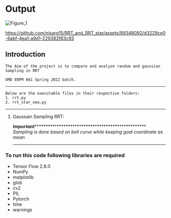 # Output 
![Figure_1](https://github.com/nisarg15/RRT_and_RRT_star/assets/89348092/b1be9e44-81d6-4bc4-9516-3a1952006c1e)



https://github.com/nisarg15/RRT_and_RRT_star/assets/89348092/d3229ce0-6abf-4ea1-a9d1-229382f83c93


## Introduction
	The Aim of the project is to compare and analyze random and gaussian Sampling in RRT 

	UMD ENPM 661 Spring 2022 batch. 
----------------------------------------------------------------------------------
	
	Below are the executable files in their respective folders:
	1. rrt.py
	2. rrt_star_new.py
---------------------------------------------------------------------------------   
1. Gaussain Sampling RRT:

	***Important*****************************************************
	*Sampling is done based on bell curve while keeping goal coordinate as mean*
	*****************************************************************


### To run this code following libraries are required
* Tensor Flow 2.8.0
* NumPy
* matplotlib
* glob
* cv2
* PIL
* Pytorch
* time
* warnings
